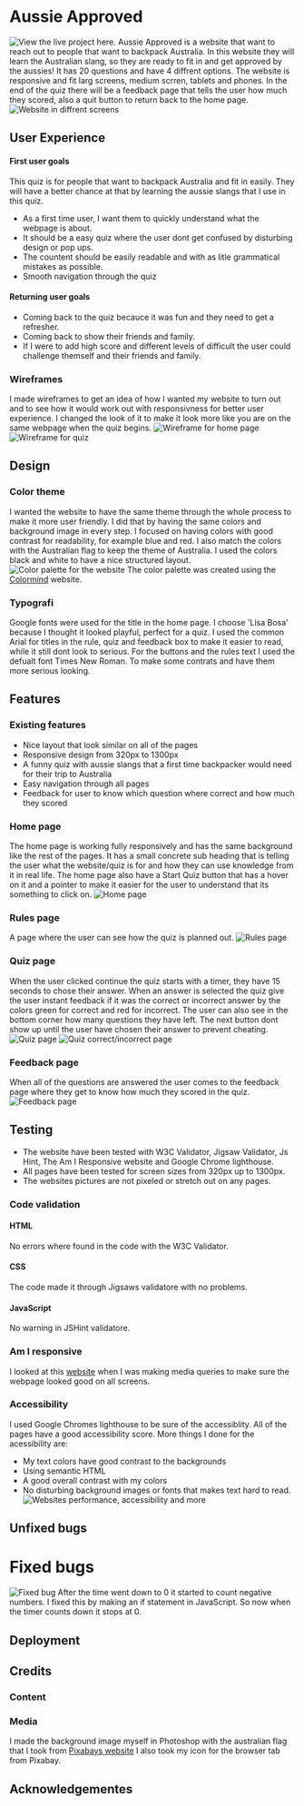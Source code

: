 # Aussie Approved
![View the live project here.](länk)
Aussie Approved is a website that want to reach out to people that want to backpack Australia. In this website they will learn the Australian slang, so they are ready to fit in and get approved by the aussies!
It has 20 questions and have 4 diffrent options. The website is responsive and fit larg screens, medium scrren, tablets and phones. In the end of the quiz there will be a feedback page that tells the user how much they scored, also a quit button to return back to the home page.
![Website in diffrent screens](assets/readme-images/responsive.JPG)
## User Experience
#### First user goals
This quiz is for people that want to backpack Australia and fit in easily. They will have a better chance at that by learning the aussie slangs that I use in this quiz.
- As a first time user, I want them to quickly understand what the webpage is about. 
- It should be a easy quiz where the user dont get confused by disturbing design or pop ups.
- The countent should be easily readable and with as litle grammatical mistakes as possible.
- Smooth navigation through the quiz
#### Returning user goals
- Coming back to the quiz becauce it was fun and they need to get a refresher.
- Coming back to show their friends and family.
- If I were to add high score and different levels of difficult the user could challenge themself and their friends and family.
### Wireframes
I made wireframes to get an idea of how I wanted my website to turn out and to see how it would work out with responsivness for better user experience. I changed the look of it to make it look more like you are on the same webpage when the quiz begins.
![Wireframe for home page](assets/readme-images/wireframes.JPG)
![Wireframe for quiz](assets/readme-images/questions-wireframes.JPG)
## Design
### Color theme
I wanted the website to have the same theme through the whole process to make it more user friendly. I did that by having the same colors and background image in every step. I focused on having colors with good contrast for readability, for example blue and red. I also match the colors with the Australian flag to keep the theme of Australia. I used the colors black and white to have a nice structured layout.
![Color palette for the website](assets/readme-images/colors.JPG)
The color palette was created using the [Colormind](https://colormind.io/) website.
### Typografi
Google fonts were used for the title in the home page. I choose 'Lisa Bosa' because I thought it looked playful, perfect for a quiz. I used the common Arial for titles in the rule, quiz and feedback box to make it easier to read, while it still dont look to serious. For the buttons and the rules text I used the defualt font Times New Roman. To make some contrats and have them more serious looking. 
## Features

### Existing features

- Nice layout that look similar on all of the pages
- Responsive design from 320px to 1300px
- A funny quiz with aussie slangs that a first time backpacker would need for their trip to Australia
- Easy navigation through all pages
- Feedback for user to know which question where correct and how much they scored

### Home page
The home page is working fully responsively and has the same background like the rest of the pages. It has a small concrete sub heading that is telling the user what the website/quiz is for and how they can use knowledge from it in real life. The home page also have a Start Quiz button that has a hover on it and a pointer to make it easier for the user to understand that its something to click on.
![Home page](assets/readme-images/home-page.JPG)
### Rules page
A page where the user can see how the quiz is planned out.
![Rules page](assets/readme-images/rules-page.JPG)
### Quiz page
When the user clicked continue the quiz starts with a timer, they have 15 seconds to chose their answer. When an answer is selected the quiz give the user instant feedback if it was the correct or incorrect answer by the colors green for correct and red for incorrect. The user can also see in the bottom corner how many questions they have left. The next button dont show up until the user have chosen their answer to prevent cheating.
![Quiz page](assets/readme-images/quiz-page.JPG)
![Quiz correct/incorrect page](assets/readme-images/quiz-correct.JPG)
### Feedback page
When all of the questions are answered the user comes to the feedback page where they get to know how much they scored in the quiz. 
![Feedback page](assets/readme-images/feedback-page.JPG)
## Testing
- The website have been tested with W3C Validator, Jigsaw Validator, Js Hint, The Am I Responsive website and Google Chrome lighthouse.
- All pages have been tested for screen sizes from 320px up to 1300px.
- The websites pictures are not pixeled or stretch out on any pages.
### Code validation
#### HTML
No errors where found in the code with the W3C Validator.
#### CSS
The code made it through Jigsaws validatore with no problems.
#### JavaScript
No warning in JSHint validatore.
### Am I responsive
I looked at this [website](https://ui.dev/amiresponsive?url=https://8000-klaramartinsson-aussie-a-rpeqpg0a1z.us2.codeanyapp.com/index.html) when I was making media queries to make sure the webpage looked good on all screens.
### Accessibility
I used Google Chromes lighthouse to be sure of the accessiblity. All of the pages have a good accessibility score. More things I done for the acessibility are:
- My text colors have good contrast to the backgrounds
- Using semantic HTML
- A good overall contrast with my colors
- No disturbing background images or fonts that makes text hard to read.
![Websites performance, accessibility and more](assets/readme-images/lighthouse.JPG)
## Unfixed bugs
# Fixed bugs
![Fixed bug](assets/readme-images/bug.JPG)
After the time went down to 0 it started to count negative numbers. I fixed this by making an if statement in JavaScript. So now when the timer counts down it stops at 0. 
## Deployment

## Credits
### Content
### Media
I made the background image myself in Photoshop with the australian flag that I took from [Pixabays website](https://pixabay.com/) I also took my icon for the browser tab from Pixabay.
## Acknowledgementes